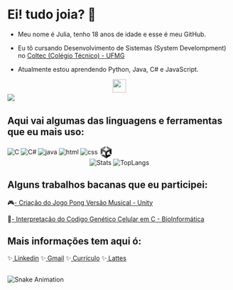  
 <!--README Julia Alice Leão
afazeres: arrumar os contatos e o gif de estrelas-->
 # Ei! tudo joia? :sunflower: 
  
<!--Descrição sobre mim-->
- Meu nome é Julia, tenho 18 anos de idade e esse é meu GitHub.

- Eu tô cursando Desenvolvimento de Sistemas (System Develompment) no <a href="http://www.coltec.ufmg.br/coltec-ufmg/">Coltec (Colégio Técnico) - UFMG </a>
 
- Atualmente estou aprendendo Python, Java, C# e JavaScript.

<div align="center">
<img height="30" width="30" src="https://user-images.githubusercontent.com/104568516/218292926-b9646902-f88f-4914-8262-629c39987f41.png">
</div>

 <img src="https://user-images.githubusercontent.com/104568516/218325621-31b399c7-caed-4e82-a656-4b70dae60c98.png">

 
 
<!--Linguagens-->
## Aqui vai algumas das linguagens e ferramentas que eu mais uso:
<div>
  <img alt= "C" align= "center" height= "30" width= "30" src="https://cdn.jsdelivr.net/gh/devicons/devicon/icons/c/c-line.svg" />
  <img alt="C#" align= "center" height="30" width="30" src="https://cdn.jsdelivr.net/gh/devicons/devicon/icons/csharp/csharp-original.svg" />
  <img alt= "java" align= "center" height= "30" width= "39" src="https://cdn.jsdelivr.net/gh/devicons/devicon/icons/java/java-original.svg" />
  <img alt= "html" align= "center" height= "30" width= "30" src="https://cdn.jsdelivr.net/gh/devicons/devicon/icons/html5/html5-plain.svg"/>
  <img alt= "css"  align= "center" height= "30" width= "30" src="https://cdn.jsdelivr.net/gh/devicons/devicon/icons/css3/css3-plain.svg"/>
  <img alt="Unity" align= "center" height="30" width="30" src="https://raw.githubusercontent.com/devicons/devicon/master/icons/unity/unity-original.svg">
 <div style="display: inline_block">
  
  

<div align="center">
<img  alt="Stats" height="180em" src="https://github-readme-stats.vercel.app/api?username=juliaaliceleao&show_icons=true&theme=slateorange&bg_color=00000000&hide_border=true&line_height=20&langs_count=8&icon_color=#f9bc2f"/>
<img  alt="TopLangs" height="180em" src="https://github-readme-stats.vercel.app/api/top-langs/?username=juliaaliceleao&layout=compact&theme=slateorange&bg_color=00000000&hide_border=true&line_height=20&langs_count=8icon_color=#f9bc2f"/>
</div>

<!--Aplicações das Linguagens-->
## Alguns trabalhos bacanas que eu participei:
   🎮<a href="https://github.com/juliaaliceleao/PongGameMusical-C-Sharp">- Criação do Jogo Pong Versão Musical - Unity</a>
 
   🔬<a href="https://github.com/arturgonzaga320/Codigo_Genetico">- Interpretação do Codigo Genético Celular em C - BioInformática</a>
<!--Meios de Contato-->
##  Mais informações tem aqui ó:
 ✨<a href = "www.linkedin.com/in/julia-alice-le%C3%A3o-2ab440251"> Linkedin</a>
 ✨<a href = "mailto:aliceleaojulia@gmail.com"> Gmail</a>
 ✨<a href="https://www.canva.com/design/DAFVgg9w7r4/GirjJMHbzFFZ-b779xZ2Fg/view?utm_content=DAFVgg9w7r4&utm_campaign=designshare&utm_medium=link&utm_source=publishsharelink"> Currículo</a>
 ✨<a href="http://lattes.cnpq.br/0461199353404904"> Lattes</a>
  
 ##
 ![Snake Animation](https://github.com/juliaaliceleao/juliaaliceleao/blob/output/github-contribution-grid-snake.svg)
